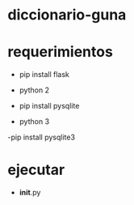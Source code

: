 # diccionario-guna

# requerimientos
- pip install flask

- python 2

- pip install pysqlite

- python 3

-pip install pysqlite3
  
  
# ejecutar 
 - __init__.py
